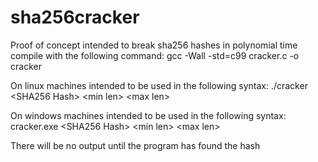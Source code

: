 # sha256cracker
Proof of concept intended to break sha256 hashes in polynomial time
compile with the following command:
gcc -Wall -std=c99 cracker.c -o cracker

On linux machines intended to be used in the following syntax:
./cracker \<SHA256 Hash\> \<min len\> \<max len\>

On windows machines intended to be used in the following syntax:
cracker.exe \<SHA256 Hash\> \<min len\> \<max len\>

There will be no output until the program has found the hash
